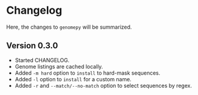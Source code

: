 # Changelog

Here, the changes to `genomepy` will be summarized.

## Version 0.3.0

* Started CHANGELOG.
* Genome listings are cached locally.
* Added `-m hard` option to `install` to hard-mask sequences.
* Added `-l` option to `install` for a custom name.
* Added `-r` and `--match/--no-match` option to select sequences by regex.
